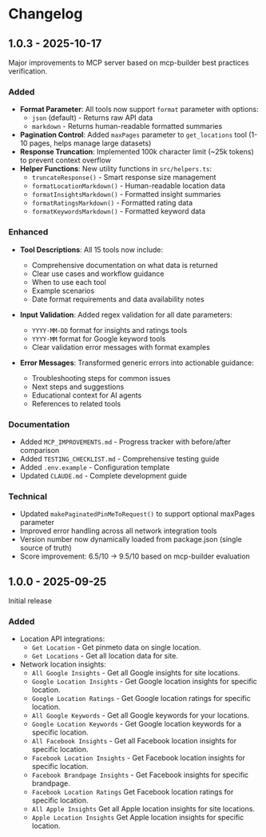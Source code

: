 # Changelog

## 1.0.3 - 2025-10-17

Major improvements to MCP server based on mcp-builder best practices verification.

### Added

- **Format Parameter**: All tools now support `format` parameter with options:
  - `json` (default) - Returns raw API data
  - `markdown` - Returns human-readable formatted summaries
- **Pagination Control**: Added `maxPages` parameter to `get_locations` tool (1-10 pages, helps manage large datasets)
- **Response Truncation**: Implemented 100k character limit (~25k tokens) to prevent context overflow
- **Helper Functions**: New utility functions in `src/helpers.ts`:
  - `truncateResponse()` - Smart response size management
  - `formatLocationMarkdown()` - Human-readable location data
  - `formatInsightsMarkdown()` - Formatted insight summaries
  - `formatRatingsMarkdown()` - Formatted rating data
  - `formatKeywordsMarkdown()` - Formatted keyword data

### Enhanced

- **Tool Descriptions**: All 15 tools now include:
  - Comprehensive documentation on what data is returned
  - Clear use cases and workflow guidance
  - When to use each tool
  - Example scenarios
  - Date format requirements and data availability notes

- **Input Validation**: Added regex validation for all date parameters:
  - `YYYY-MM-DD` format for insights and ratings tools
  - `YYYY-MM` format for Google keyword tools
  - Clear validation error messages with format examples

- **Error Messages**: Transformed generic errors into actionable guidance:
  - Troubleshooting steps for common issues
  - Next steps and suggestions
  - Educational context for AI agents
  - References to related tools

### Documentation

- Added `MCP_IMPROVEMENTS.md` - Progress tracker with before/after comparison
- Added `TESTING_CHECKLIST.md` - Comprehensive testing guide
- Added `.env.example` - Configuration template
- Updated `CLAUDE.md` - Complete development guide

### Technical

- Updated `makePaginatedPinMeToRequest()` to support optional maxPages parameter
- Improved error handling across all network integration tools
- Version number now dynamically loaded from package.json (single source of truth)
- Score improvement: 6.5/10 → 9.5/10 based on mcp-builder evaluation

## 1.0.0 - 2025-09-25

Initial release

### Added

- Location API integrations:
  - `Get Location` - Get pinmeto data on single location.
  - `Get Locations` - Get all location data for site.
- Network location insights:
  - `All Google Insights` - Get all Google insights for site locations.
  - `Google Location Insights` - Get Google location insights for specific location.
  - `Google Location Ratings` - Get Google location ratings for specific location.
  - `All Google Keywords` - Get all Google keywords for your locations.
  - `Google Location Keywords` - Get Google location keywords for a specific location.
  - `All Facebook Insights` - Get all Facebook location insights for specific location.
  - `Facebook Location Insights` - Get Facebook location insights for specific location.
  - `Facebook Brandpage Insights` - Get Facebook insights for specific brandpage.
  - `Facebook Location Ratings` Get Facebook location ratings for specific location.
  - `All Apple Insights` Get all Apple location insights for site locations.
  - `Apple Location Insights` Get Apple location insights for specific location.
